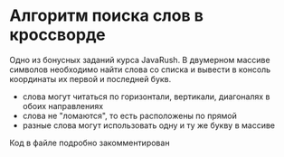 # Алгоритм поиска слов в кроссворде
Одно из бонусных заданий курса JavaRush.
В двумерном массиве символов необходимо найти слова со списка и вывести в консоль координаты их первой и последней букв.
- слова могут читаться по горизонтали, вертикали, диагоналях в обоих направлениях
- слова не "ломаются", то есть расположены по прямой
- разные слова могут использовать одну и ту же букву в массиве

Код в файле подробно закомментирован
